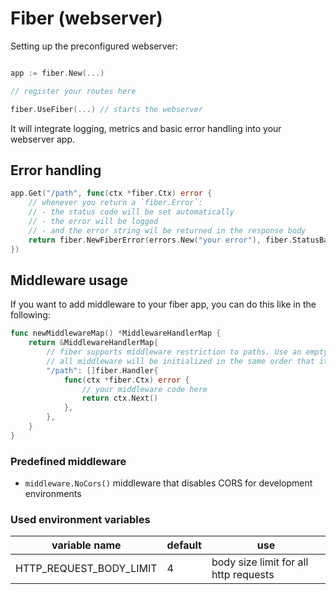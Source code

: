 # Fiber (webserver)

Setting up the preconfigured webserver:

```go

app := fiber.New(...)

// register your routes here

fiber.UseFiber(...) // starts the webserver
```

It will integrate logging, metrics and basic error handling into your webserver app.

## Error handling

```go
app.Get("/path", func(ctx *fiber.Ctx) error {
	// whenever you return a `fiber.Error`:
	// - the status code will be set automatically
	// - the error will be logged
	// - and the error string wil be returned in the response body
	return fiber.NewFiberError(errors.New("your error"), fiber.StatusBadRequest)
})
```

## Middleware usage

If you want to add middleware to your fiber app, you can do this like in the following:

```go
func newMiddlewareMap() *MiddlewareHandlerMap {
	return &MiddlewareHandlerMap{
		// fiber supports middleware restriction to paths. Use an empty string for global middleware.
		// all middleware will be initialized in the same order that it is defined.
		"/path": []fiber.Handler{
			func(ctx *fiber.Ctx) error {
				// your middleware code here
				return ctx.Next()
			},
		},
	}
}
```

### Predefined middleware

- `middleware.NoCors()` middleware that disables CORS for development environments

### Used environment variables

| variable name           | default | use                                   |
| ----------------------- | ------- | ------------------------------------- |
| HTTP_REQUEST_BODY_LIMIT | 4       | body size limit for all http requests |
